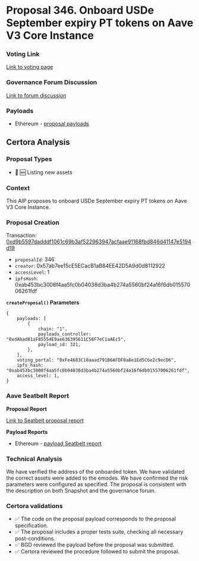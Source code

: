 # Proposal 346. Onboard USDe September expiry PT tokens on Aave V3 Core Instance

### Voting Link
[Link to voting page](https://vote.onaave.com/proposal/?proposalId=346)

### Governance Forum Discussion
[Link to forum discussion](https://governance.aave.com/t/direct-to-aip-onboard-usde-september-expiry-pt-tokens-on-aave-v3-core-instance/22620)

### Payloads

* Ethereum - [proposal payloads](https://etherscan.io/address/0x51E6F2f47CD97B56AbdB3efb30E274Bbb7D5e2D3)



## Certora Analysis

### Proposal Types

* :gem: :new: Listing new assets


### Context
This AIP proposes to onboard USDe September expiry PT tokens on Aave V3 Core Instance.

### Proposal Creation
Transaction: [0xd9b5597dadddf1061c69b3af522963947acfaae91168fbd846d41147e5194d19](https://etherscan.io/tx/0xd9b5597dadddf1061c69b3af522963947acfaae91168fbd846d41147e5194d19)
- `proposalId`: 346
- `creator`: 0x57ab7ee15cE5ECacB1aB84EE42D5A9d0d8112922
- `accessLevel`: 1
- `ipfsHash`: 0xab453bc3008f4aa5fc0b04038d3ba4b274a5560bf24a16f6db01557006261fdf

**`createProposal()` Parameters**
```
{
    payloads: [
        {
            chain: "1",
            payloads_controller: "0xdAbad81aF85554E9ae636395611C58F7eC1aAEc5",
            payload_id: 321,
        },
    ],
    voting_portal: "0xFe4683C18aaad791B6AFDF0a8e1Ed5C6e2c9ecD6",
    ipfs_hash: "0xab453bc3008f4aa5fc0b04038d3ba4b274a5560bf24a16f6db01557006261fdf",
    access_level: 1,
}
```

### Aave Seatbelt Report
**Proposal Report**

[Link to Seatbelt proposal report](https://github.com/bgd-labs/seatbelt-gov-v3/blob/main/reports/proposals/346.md)

**Payload Reports**

* Ethereum - [payload Seatbelt report](https://github.com/bgd-labs/seatbelt-gov-v3/blob/main/reports/payloads/1/0xdAbad81aF85554E9ae636395611C58F7eC1aAEc5/321.md)


### Technical Analysis
We have verified the address of the onboarded token. We have validated the correct assets were added to the emodes. We have confirmed the risk parameters were configured as specified.
The proposal is consistent with the description on both Snapshot and the governance forum.

### Certora validations
* :white_check_mark: The code on the proposal payload corresponds to the proposal specification.
* :white_check_mark: The proposal includes a proper tests suite, checking all necessary post-conditions.
* :white_check_mark: BGD reviewed the payload before the proposal was submitted.
* :white_check_mark: Certora reviewed the procedure followed to submit the proposal.